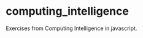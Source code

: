 computing_intelligence
======================

Exercises from Computing Intelligence in javascript.

